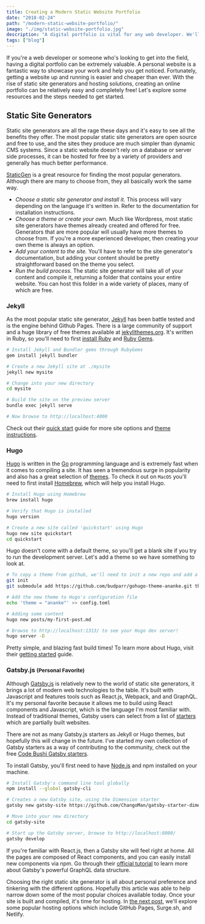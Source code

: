 ```yaml
---
title: Creating a Modern Static Website Portfolio
date: "2018-02-24"
path: "/modern-static-website-portfolio/"
image: "./img/static-website-portfolio.jpg"
description: "A digital portfolio is vital for any web developer. We'll explore some modern static site generators and free hosting solutions to get your personal site up and running."
tags: ["blog"]
---
```


If you're a web developer or someone who's looking to get into the field, having a digital portfolio can be extremely valuable. A personal website is a fantastic way to showcase your work and help you get noticed. Fortunately, getting a website up and running is easier and cheaper than ever. With the rise of static site generators and hosting solutions, creating an online portfolio can be relatively easy and completely free! Let's explore some resources and the steps needed to get started.

<h2 class="mt-5 mb-3">Static Site Generators</h2>

Static site generators are all the rage these days and it's easy to see all the benefits they offer. The most popular static site generators are open source and free to use, and the sites they produce are much simpler than dynamic CMS systems. Since a static website doesn't rely on a database or server side processes, it can be hosted for free by a variety of providers and generally has much better performance.

[StaticGen](https://www.staticgen.com/) is a great resource for finding the most popular generators. Although there are many to choose from, they all basically work the same way.

<ul class="u-list-spaced">
    <li><em>Choose a static site generator and install it.</em> This process will vary depending on the language it's written in. Refer to the documentation for installation instructions.</li>
    <li><em>Choose a theme or create your own.</em> Much like Wordpress, most static site generators have themes already created and offered for free. Generators that are more popular will usually have more themes to choose from. If you're a more experienced developer, then creating your own theme is always an option.</li>
    <li><em>Add your content to the site.</em> You'll have to refer to the site generator's documentation, but adding your content should be pretty straightforward based on the theme you select.</li>
    <li><em>Run the build process.</em> The static site generator will take all of your content and compile it, returning a folder that contains your entire website. You can host this folder in a wide variety of places, many of which are free.</li>
</ul>

<h3 class="mt-5 mb-3">Jekyll</h3>

As the most popular static site generator, [Jekyll](https://jekyllrb.com/) has been battle tested and is the engine behind Github Pages. There is a large community of support and a huge library of free themes available at [jekyllthemes.org](http://jekyllthemes.org/). It's written in Ruby, so you'll need to first [install Ruby](https://www.ruby-lang.org/en/downloads/) and [Ruby Gems](https://rubygems.org/pages/download).

```bash
# Install Jekyll and Bundler gems through RubyGems
gem install jekyll bundler

# Create a new Jekyll site at ./mysite
jekyll new mysite

# Change into your new directory
cd mysite

# Build the site on the preview server
bundle exec jekyll serve

# Now browse to http://localhost:4000
```

Check out their [quick start](https://jekyllrb.com/docs/quickstart/) guide for more site options and [theme instructions](https://jekyllrb.com/docs/themes/).

<h3 class="mt-5 mb-3">Hugo</h3>

[Hugo](https://gohugo.io/) is written in the [Go](https://golang.org/) programming language and is extremely fast when it comes to compiling a site. It has seen a tremendous surge in popularity and also has a great selection of [themes](https://themes.gohugo.io/). To check it out on `MacOS` you'll need to first install [Homebrew](https://brew.sh/), which will help you install Hugo.

```bash
# Install Hugo using Homebrew
brew install hugo

# Verify that Hugo is installed
hugo version

# Create a new site called 'quickstart' using Hugo
hugo new site quickstart
cd quickstart
```

Hugo doesn't come with a default theme, so you'll get a blank site if you try to run the development server. Let's add a theme so we have something to look at.

```bash
# To copy a theme from github, we'll need to init a new repo and add a submodule
git init
git submodule add https://github.com/budparr/gohugo-theme-ananke.git themes/ananke

# Add the new theme to Hugo's configuration file
echo 'theme = "ananke"' >> config.toml

# Adding some content
hugo new posts/my-first-post.md

# Browse to http://localhost:1313/ to see your Hugo dev server!
hugo server -D
```

Pretty simple, and blazing fast build times! To learn more about Hugo, visit their [getting started](https://gohugo.io/getting-started/) guide.

<h3 class="mt-5 mb-3">Gatsby.js <small>(Personal Favorite)</small></h3>

Although [Gatsby.js](https://www.gatsbyjs.org/) is relatively new to the world of static site generators, it brings a lot of modern web technologies to the table. It's built with Javascript and features tools such as React.js, Webpack, and and GraphQL. It's my personal favorite because it allows me to build using React components and Javascript, which is the language I'm most familiar with. Instead of traditional themes, Gatsby users can select from a list of [starters](https://www.gatsbyjs.org/docs/gatsby-starters/) which are partially built websites.

There are not as many Gatsby.js starters as Jekyll or Hugo themes, but hopefully this will change in the future. I've started my own collection of Gatsby starters as a way of contributing to the community, check out the free [Code Bushi Gatsby starters](https://codebushi.com/gatsby-starters/).

To install Gatsby, you'll first need to have [Node.js](https://nodejs.org/en/download/) and npm installed on your machine.

```bash
# Install Gatsby's command line tool globally
npm install --global gatsby-cli

# Creates a new Gatsby site, using the Dimension starter
gatsby new gatsby-site https://github.com/ChangoMan/gatsby-starter-dimension

# Move into your new directory
cd gatsby-site

# Start up the Gatsby server, browse to http://localhost:8000/
gatsby develop
```

If you're familiar with React.js, then a Gatsby site will feel right at home. All the pages are composed of React components, and you can easily install new components via npm. Go through their [official tutorial](https://www.gatsbyjs.org/tutorial/) to learn more about Gatsby's powerful GraphQL data structure.

Choosing the right static site generator is all about personal preference and tinkering with the different options. Hopefully this article was able to help narrow down some of the most popular choices available today. Once your site is built and compiled, it's time for hosting. In <a href="https://codebushi.com/hosting-your-static-website/">the next post</a>, we'll explore some popular hosting options which include GitHub Pages, Surge.sh, and Netlify.
